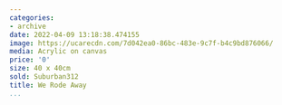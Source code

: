 ```yaml
---
categories:
- archive
date: 2022-04-09 13:18:38.474155
image: https://ucarecdn.com/7d042ea0-86bc-483e-9c7f-b4c9bd876066/
media: Acrylic on canvas
price: '0'
size: 40 x 40cm
sold: Suburban312
title: We Rode Away
...
```

